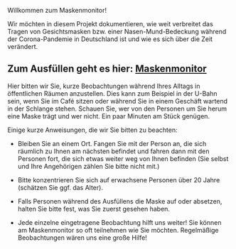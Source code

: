 Willkommen zum Maskenmonitor!

Wir möchten in diesem Projekt dokumentieren, wie weit verbreitet das Tragen von Gesichtsmasken bzw. einer Nasen-Mund-Bedeckung während der Corona-Pandemie in Deutschland ist und wie es sich über die Zeit verändert.

## Zum Ausfüllen geht es hier: [Maskenmonitor](www.soscisurvey.de/maskenmonitor)

Hier bitten wir Sie, kurze Beobachtungen während Ihres Alltags in öffentlichen Räumen anzustellen. Dies kann zum Beispiel in der U-Bahn sein, wenn Sie im Café sitzen oder während Sie in einem Geschäft wartend in der Schlange stehen. Schauen Sie, wer von den Personen um Sie herum eine Maske trägt und wer nicht. Ein paar Minuten am Stück genügen.

Einige kurze Anweisungen, die wir Sie bitten zu beachten:

- Bleiben Sie an einem Ort. Fangen Sie mit der Person an, die sich räumlich zu Ihnen am nächsten befindet und fahren dann mit den Personen fort, die sich etwas weiter weg von Ihnen befinden (Sie selbst und Ihre Angehörigen zählen Sie bitte nicht mit.)

- Bitte konzentrieren Sie sich auf erwachsene Personen über 20 Jahre (schätzen Sie ggf. das Alter).

- Falls Personen während des Ausfüllens die Maske auf oder absetzen, halten Sie bitte fest, was Sie zuerst gesehen haben.

- Jede einzelne eingetragene Beobachtung hilft uns weiter! Sie können am Maskenmonitor so oft teilnehmen wie Sie möchten. Regelmäßige Beobachtungen wären uns eine große Hilfe!

